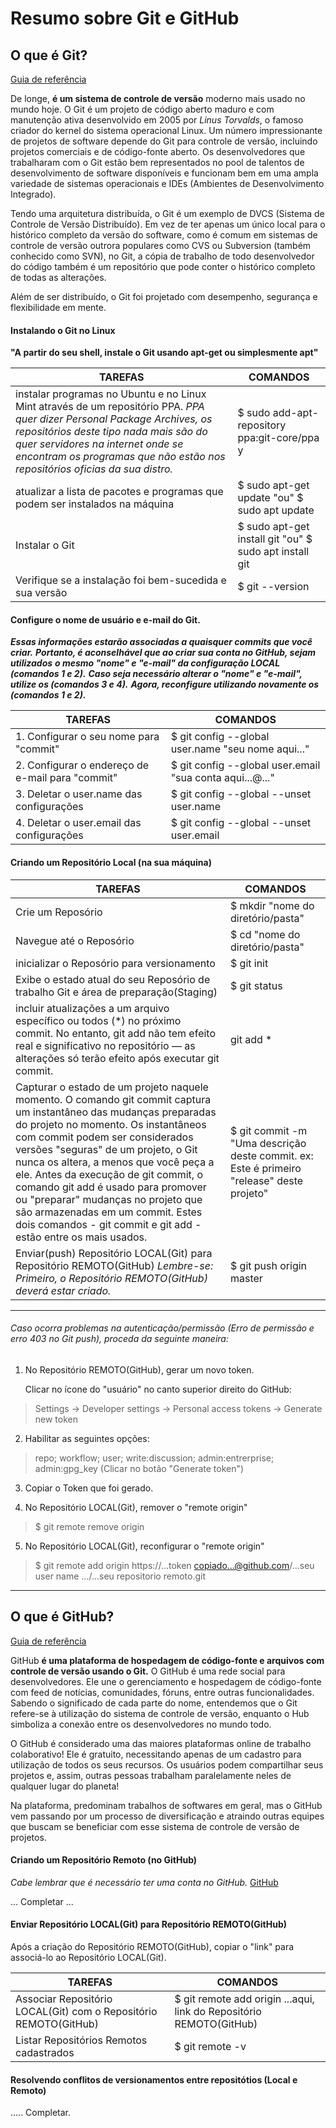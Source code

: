 # Resumo sobre Git e GitHub
## O que é Git?
[Guia de referência](https://www.atlassian.com/br/git/tutorials/install-git)

De longe, **é um sistema de controle de versão** moderno mais usado no mundo hoje. O Git é um projeto de código aberto maduro e com manutenção ativa desenvolvido em 2005 por _Linus Torvalds_, o famoso criador do kernel do sistema operacional Linux. Um número impressionante de projetos de software depende do Git para controle de versão, incluindo projetos comerciais e de código-fonte aberto. Os desenvolvedores que trabalharam com o Git estão bem representados no pool de talentos de desenvolvimento de software disponíveis e funcionam bem em uma ampla variedade de sistemas operacionais e IDEs (Ambientes de Desenvolvimento Integrado).

Tendo uma arquitetura distribuída, o Git é um exemplo de DVCS (Sistema de Controle de Versão Distribuído). Em vez de ter apenas um único local para o histórico completo da versão do software, como é comum em sistemas de controle de versão outrora populares como CVS ou Subversion (também conhecido como SVN), no Git, a cópia de trabalho de todo desenvolvedor do código também é um repositório que pode conter o histórico completo de todas as alterações.

Além de ser distribuído, o Git foi projetado com desempenho, segurança e flexibilidade em mente.

#### Instalando o Git no Linux
**"A partir do seu shell, instale o Git usando apt-get ou simplesmente apt"**

TAREFAS           | COMANDOS
---------------------- | ---------------------
instalar programas no Ubuntu e no Linux Mint através de um repositório PPA. _PPA quer dizer Personal Package Archives, os repositórios deste tipo nada mais são do quer servidores na internet onde se encontram os programas que não estão nos repositórios oficias da sua distro._ | $ sudo add-apt-repository ppa:git-core/ppa y
atualizar a lista de pacotes e programas que podem ser instalados na máquina | $ sudo apt-get update "ou" $ sudo apt update
Instalar o Git | $ sudo apt-get install git "ou" $ sudo apt install git
Verifique se a instalação foi bem-sucedida e sua versão | $ git --version

#### Configure o nome de usuário e e-mail do Git.
**_Essas informações estarão associadas a quaisquer commits que você criar._**
**_Portanto, é aconselhável que ao criar sua conta no GitHub, sejam utilizados_**
**_o mesmo "nome" e "e-mail" da configuração LOCAL (comandos 1 e 2)._**
**_Caso seja necessário alterar o "nome" e "e-mail", utilize os (comandos 3 e 4)._**
**_Agora, reconfigure utilizando novamente os (comandos 1 e 2)._**

TAREFAS           | COMANDOS
---------------------- | ---------------------
1. Configurar o seu nome para "commit" | $ git config --global user.name "seu nome aqui..."
2. Configurar o endereço de e-mail para "commit" | $ git config --global user.email "sua conta aqui...@..."
3. Deletar o user.name das configurações | $ git config --global --unset user.name
4. Deletar o user.email das configurações | $ git config --global --unset user.email



#### Criando um **Repositório Local (na sua máquina)**

TAREFAS           | COMANDOS
---------------------- | ---------------------
Crie um Reposório | $ mkdir "nome do diretório/pasta"
Navegue até o Reposório | $ cd "nome do diretório/pasta"
inicializar o Reposório para versionamento | $ git init
Exibe o estado atual do seu Reposório de trabalho Git e área de preparação(Staging) | $ git status
incluir atualizações a um arquivo específico ou todos (*) no próximo commit. No entanto, git add não tem efeito real e significativo no repositório — as alterações só terão efeito após executar git commit. | git add *
Capturar o estado de um projeto naquele momento. O comando git commit captura um instantâneo das mudanças preparadas do projeto no momento. Os instantâneos com commit podem ser considerados versões "seguras" de um projeto, o Git nunca os altera, a menos que você peça a ele. Antes da execução de git commit, o comando git add é usado para promover ou "preparar" mudanças no projeto que são armazenadas em um commit. Estes dois comandos - git commit e git add - estão entre os mais usados. | $ git commit -m "Uma descrição deste commit. ex: Este é primeiro "release" deste projeto"
Enviar(push) Repositório LOCAL(Git) para Repositório REMOTO(GitHub) _Lembre-se: Primeiro, o Repositório REMOTO(GitHub) deverá estar criado._ | $ git push origin master

___

###### Caso ocorra problemas na autenticação/permissão (_Erro de permissão e erro 403 no Git push_), proceda da seguinte maneira:

1. No Repositório REMOTO(GitHub), gerar um novo token.

   Clicar no ícone do "usuário" no canto superior direito do GitHub:

  > Settings -> Developer settings -> Personal access tokens -> Generate new token

2. Habilitar as seguintes opções:

  > repo; workflow; user; write:discussion; admin:entrerprise; admin:gpg_key (Clicar no botão "Generate token")

3. Copiar o Token que foi gerado.

4. No Repositório LOCAL(Git), remover o "remote origin"

  > $ git remote remove origin

5. No Repositório LOCAL(Git), reconfigurar o "remote origin"

  > $ git remote add origin https://...token copiado...@github.com/...seu user name .../...seu repositorio remoto.git

___

## O que é GitHub?
[Guia de referência](https://blog.geekhunter.com.br/github-o-que-e-como-usar/)

GitHub **é uma plataforma de hospedagem de código-fonte e arquivos com controle de versão usando o Git.**
O GitHub é uma rede social para desenvolvedores. Ele une o gerenciamento e hospedagem de código-fonte com feed de notícias, comunidades, fóruns, entre outras funcionalidades. Sabendo o significado de cada parte do nome, entendemos que o Git refere-se à utilização do sistema de controle de versão, enquanto o Hub simboliza a conexão entre os desenvolvedores no mundo todo.

O GitHub é considerado uma das maiores plataformas online de trabalho colaborativo! Ele é gratuito, necessitando apenas de um cadastro para utilização de todos os seus recursos. Os usuários podem compartilhar seus projetos e, assim, outras pessoas trabalham paralelamente neles de qualquer lugar do planeta!

Na plataforma, predominam trabalhos de softwares em geral, mas o GitHub vem passando por um processo de diversificação e atraindo outras equipes que buscam se beneficiar com esse sistema de controle de versão de projetos.

#### Criando um **Repositório Remoto (no GitHub)**
_Cabe lembrar que é necessário ter uma conta no GitHub._
[GitHub](https://github.com/)

... Completar ...

#### Enviar Repositório LOCAL(Git) para Repositório REMOTO(GitHub)

Após a criação do Repositório REMOTO(GitHub), copiar o "link" para associá-lo ao Repositório LOCAL(Git).

TAREFAS           | COMANDOS
---------------------- | ---------------------
Associar Repositório LOCAL(Git) com o Repositório REMOTO(GitHub) | $ git remote add origin ...aqui, link do Repositório REMOTO(GitHub)
Listar Repositórios Remotos cadastrados | $ git remote -v

#### Resolvendo conflitos de versionamentos entre repositótios (Local e Remoto)

..... Completar.
